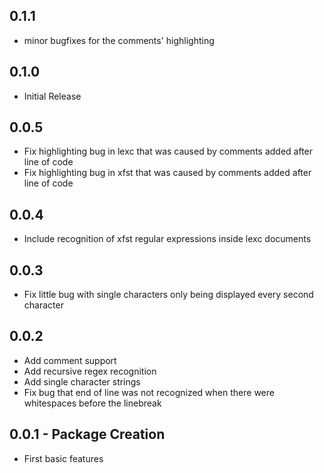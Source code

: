 ## 0.1.1
* minor bugfixes for the comments' highlighting

## 0.1.0
* Initial Release

## 0.0.5
* Fix highlighting bug in lexc that was caused by comments added after line of code
* Fix highlighting bug in xfst that was caused by comments added after line of code

## 0.0.4
* Include recognition of xfst regular expressions inside lexc documents

## 0.0.3
* Fix little bug with single characters only being displayed every second character

## 0.0.2
* Add comment support
* Add recursive regex recognition
* Add single character strings
* Fix bug that end of line was not recognized when there were whitespaces before the linebreak

## 0.0.1 - Package Creation
* First basic features
